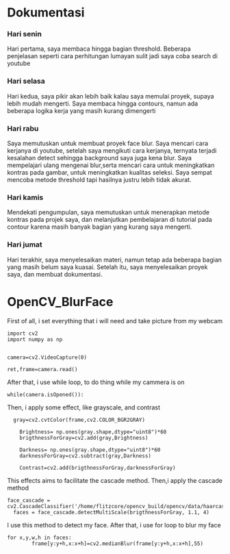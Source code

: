 # Dokumentasi
### Hari senin
Hari pertama, saya membaca hingga bagian threshold. Beberapa penjelasan seperti cara perhitungan lumayan sulit jadi saya coba search di youtube
### Hari selasa
Hari kedua, saya pikir akan lebih baik kalau saya memulai proyek, supaya lebih mudah mengerti. Saya membaca hingga contours, namun ada beberapa logika kerja yang masih kurang dimengerti
### Hari rabu
Saya memutuskan untuk membuat proyek face blur. Saya mencari cara kerjanya di youtube, setelah saya mengikuti cara kerjanya, ternyata terjadi kesalahan detect sehingga background saya juga kena blur. Saya mempelajari ulang mengenai blur,serta mencari cara untuk meningkatkan kontras pada gambar, untuk meningkatkan kualitas seleksi. Saya sempat mencoba metode threshold tapi hasilnya justru lebih tidak akurat.
### Hari kamis
Mendekati pengumpulan, saya memutuskan untuk menerapkan metode kontras pada projek saya, dan melanjutkan pembelajaran di tutorial pada contour karena masih banyak bagian yang kurang saya mengerti.
### Hari jumat
Hari terakhir, saya menyelesaikan materi, namun tetap ada beberapa bagian yang masih belum saya kuasai. Setelah itu, saya menyelesaikan proyek saya, dan membuat dokumentasi.

# OpenCV_BlurFace
First of all, i set everything that i will need and take picture from my webcam
```
import cv2
import numpy as np


camera=cv2.VideoCapture(0)

ret,frame=camera.read()
```
After that, i use while loop, to do thing while my cammera is on
```
while(camera.isOpened()):
```
Then, i apply some effect, like grayscale, and contrast
```
  gray=cv2.cvtColor(frame,cv2.COLOR_BGR2GRAY)

	Brightness= np.ones(gray.shape,dtype="uint8")*60
	brigthnessForGray=cv2.add(gray,Brightness)
	
	Darkness= np.ones(gray.shape,dtype="uint8")*60
	darknessForGray=cv2.subtract(gray,Darkness)

	Contrast=cv2.add(brigthnessForGray,darknessForGray)
  ```
This effects aims to facilitate the cascade method. Then,i apply the cascade method
  ```
  face_cascade = cv2.CascadeClassifier('/home/flitzcore/opencv_build/opencv/data/haarcascades/haarcascade_frontalface_alt2.xml')
	faces = face_cascade.detectMultiScale(brigthnessForGray, 1.1, 4)
  ```
I use this method to detect my face. After that, i use for loop to blur my face
```
for x,y,w,h in faces:
		frame[y:y+h,x:x+h]=cv2.medianBlur(frame[y:y+h,x:x+h],55)
```
